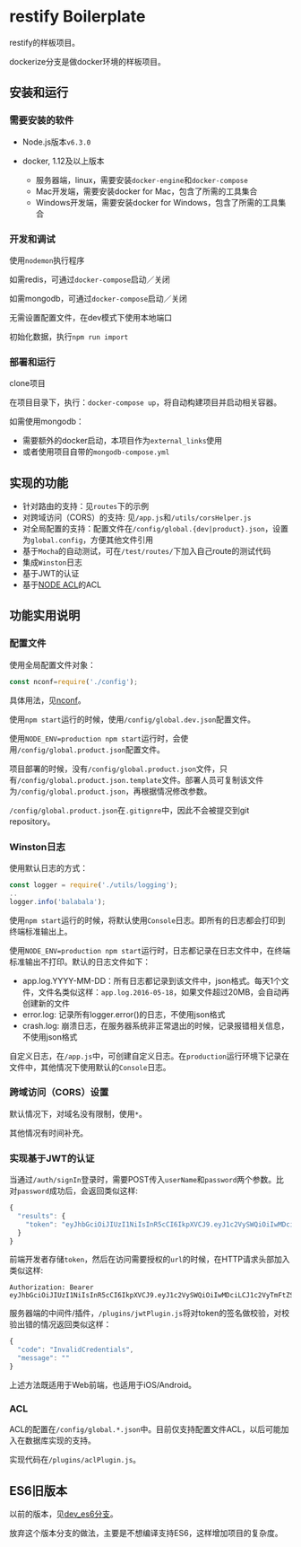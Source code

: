 # restify Boilerplate

restify的样板项目。

dockerize分支是做docker环境的样板项目。

## 安装和运行

### 需要安装的软件

- Node.js版本`v6.3.0`
- docker, 1.12及以上版本

  - 服务器端，linux，需要安装`docker-engine`和`docker-compose`
  - Mac开发端，需要安装docker for Mac，包含了所需的工具集合
  - Windows开发端，需要安装docker for Windows，包含了所需的工具集合

### 开发和调试

使用`nodemon`执行程序

如需redis，可通过`docker-compose`启动／关闭

如需mongodb，可通过`docker-compose`启动／关闭

无需设置配置文件，在dev模式下使用本地端口

初始化数据，执行`npm run import`

### 部署和运行

clone项目

在项目目录下，执行：`docker-compose up`，将自动构建项目并启动相关容器。

如需使用mongodb：

- 需要额外的docker启动，本项目作为`external_links`使用
- 或者使用项目自带的`mongodb-compose.yml`

## 实现的功能

- 针对路由的支持：见`routes`下的示例
- 对跨域访问（CORS）的支持: 见`/app.js`和`/utils/corsHelper.js`
- 对全局配置的支持：配置文件在`/config/global.{dev|product}.json`，设置为`global.config`，方便其他文件引用
- 基于`Mocha`的自动测试，可在`/test/routes/`下加入自己route的测试代码
- 集成`Winston`日志
- 基于JWT的认证
- 基于[NODE ACL](https://github.com/OptimalBits/node_acl)的ACL

## 功能实用说明

### 配置文件

使用全局配置文件对象：

```javascript
const nconf=require('./config');
```

具体用法，见[nconf](https://github.com/indexzero/nconf)。

使用`npm start`运行的时候，使用`/config/global.dev.json`配置文件。

使用`NODE_ENV=production npm start`运行时，会使用`/config/global.product.json`配置文件。

项目部署的时候，没有`/config/global.product.json`文件，只有`/config/global.product.json.template`文件。部署人员可复制该文件为`/config/global.product.json`，再根据情况修改参数。

`/config/global.product.json`在`.gitignre`中，因此不会被提交到git repository。

### Winston日志

使用默认日志的方式：

```javascript
const logger = require('./utils/logging');
..
logger.info('balabala');
```

使用`npm start`运行的时候，将默认使用`Console`日志。即所有的日志都会打印到终端标准输出上。

使用`NODE_ENV=production npm start`运行时，日志都记录在日志文件中，在终端标准输出不打印。默认的日志文件如下：

- app.log.YYYY-MM-DD：所有日志都记录到该文件中，json格式。每天1个文件，文件名类似这样：`app.log.2016-05-18`，如果文件超过20MB，会自动再创建新的文件
- error.log: 记录所有logger.error()的日志，不使用json格式
- crash.log: 崩溃日志，在服务器系统非正常退出的时候，记录报错相关信息，不使用json格式

自定义日志，在`/app.js`中，可创建自定义日志。在`production`运行环境下记录在文件中，其他情况下使用默认的`Console`日志。

### 跨域访问（CORS）设置

默认情况下，对域名没有限制，使用`*`。

其他情况有时间补充。

### 实现基于JWT的认证

当通过`/auth/signIn`登录时，需要POST传入`userName`和`password`两个参数。比对`password`成功后，会返回类似这样:

```javascript
{
  "results": {
    "token": "eyJhbGciOiJIUzI1NiIsInR5cCI6IkpXVCJ9.eyJ1c2VySWQiOiIwMDciLCJ1c2VyTmFtZSI6InpoYW5nc2FuIiwiaWF0IjoxNDYzNjUzMDM2fQ.3BPAitFhEG4NzEuf62Af8mmy2f83VrhlmELvuxiBN70"
  }
}
```

前端开发者存储`token`，然后在访问需要授权的`url`的时候，在HTTP请求头部加入类似这样:

```
Authorization: Bearer eyJhbGciOiJIUzI1NiIsInR5cCI6IkpXVCJ9.eyJ1c2VySWQiOiIwMDciLCJ1c2VyTmFtZSI6InpoYW5nc2FuIiwiaWF0IjoxNDYzNjUzMDM2fQ.3BPAitFhEG4NzEuf62Af8mmy2f83VrhlmELvuxiBN70
```

服务器端的中间件/插件，`/plugins/jwtPlugin.js`将对token的签名做校验，对校验出错的情况返回类似这样：

```javascript
{
  "code": "InvalidCredentials",
  "message": ""
}
```

上述方法既适用于Web前端，也适用于iOS/Android。

### ACL

ACL的配置在`/config/global.*.json`中。目前仅支持配置文件ACL，以后可能加入在数据库实现的支持。

实现代码在`/plugins/aclPlugin.js`。

## ES6旧版本

以前的版本，见[dev_es6分支](https://github.com/MarshalW/restify-boilerplate/tree/dev_es6)。

放弃这个版本分支的做法，主要是不想编译支持ES6，这样增加项目的复杂度。
